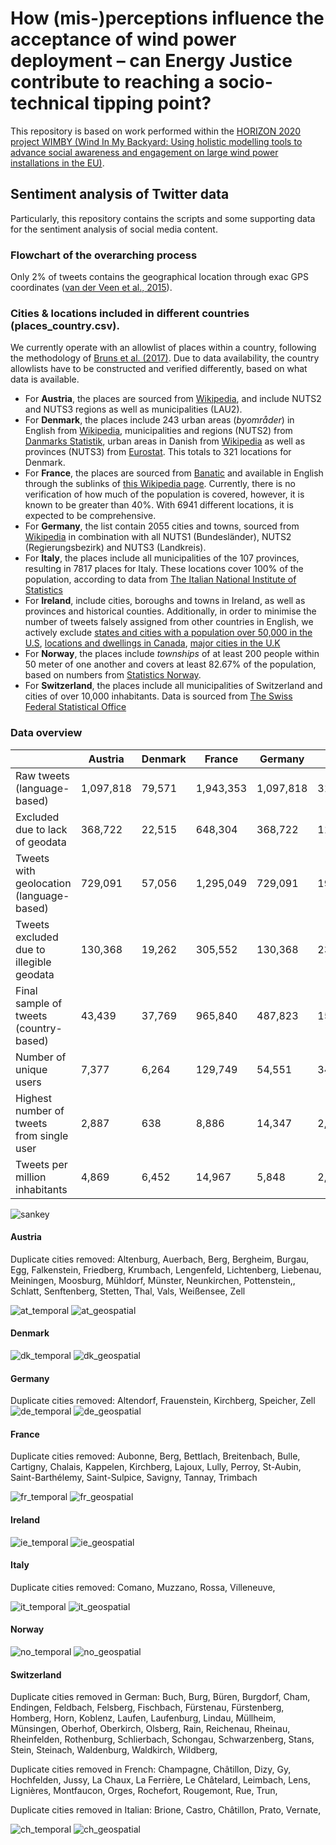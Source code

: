 # How (mis-)perceptions influence the acceptance of wind power deployment – can Energy Justice contribute to reaching a socio-technical tipping point?
This repository is based on work performed within the [HORIZON 2020 project WIMBY (Wind In My Backyard: Using holistic modelling tools to advance social awareness and engagement on large wind power installations in the EU)](https://cordis.europa.eu/project/id/101083460).

## Sentiment analysis of Twitter data
Particularly, this repository contains the scripts and some supporting data for the sentiment analysis of social media content. 

### Flowchart of the overarching process

Only 2% of tweets contains the geographical location through exac GPS coordinates ([van der Veen et al., 2015](https://doi.org/10.48550/arXiv.1508.02483)). 

### Cities & locations included in different countries (places_country.csv). 
We currently operate with an allowlist of places within a country, following the methodology of [Bruns et al. (2017)](https://doi.org/10.1177/2056305117748162). Due to data availability, the country allowlists have to be constructed and verified differently, based on what data is available. 

* For **Austria**, the places are sourced from [Wikipedia](https://en.wikipedia.org/wiki/List_of_cities_and_towns_in_Austria), and include NUTS2 and NUTS3 regions as well as municipalities (LAU2).
* For **Denmark**, the places include 243 urban areas (_byområder_) in English from [Wikipedia](https://en.wikipedia.org/wiki/List_of_cities_and_towns_in_Denmark), municipalities and regions (NUTS2) from [Danmarks Statistik](https://www.statistikbanken.dk/tabsel/199114), urban areas in Danish from [Wikipedia](https://da.wikipedia.org/wiki/Danmarks_st%C3%B8rste_byer) as well as provinces (NUTS3) from [Eurostat](https://ec.europa.eu/eurostat/web/gisco/geodata/reference-data/administrative-units-statistical-units/nuts). This totals to 321 locations for Denmark. 
* For **France**, the places are sourced from [Banatic](https://www.banatic.interieur.gouv.fr/V5/fichiers-en-telechargement/fichiers-telech.php) and available in English through the sublinks of [this Wikipedia page](https://en.wikipedia.org/wiki/Lists_of_communes_of_France). Currently, there is no verification of how much of the population is covered, however, it is known to be greater than 40%. With 6941 different locations, it is expected to be comprehensive. 
* For **Germany**, the list contain 2055 cities and towns, sourced from [Wikipedia](https://en.wikipedia.org/wiki/List_of_cities_and_towns_in_Germany) in combination with all NUTS1 (Bundesländer), NUTS2 (Regierungsbezirk) and NUTS3 (Landkreis). 
* For **Italy**, the places include all municipalities of the 107 provinces, resulting in 7817 places for Italy. These locations cover 100% of the population, according to data from [The Italian National Institute of Statistics](https://demo.istat.it/app/?i=D7B&a=2023&l=en)
* For **Ireland**, include cities, boroughs and towns in Ireland, as well as provinces and historical counties. Additionally, in order to minimise the number of tweets falsely assigned from other countries in English, we actively exclude [states and cities with a population over 50,000 in the U.S](https://www.census.gov/data/tables/time-series/demo/popest/2020s-total-cities-and-towns.html), [locations and dwellings in Canada](https://www150.statcan.gc.ca/t1/tbl1/en/tv.action?pid=9810001101), [major cities in the U.K](https://geoportal.statistics.gov.uk/search?collection=Dataset&sort=name&tags=NAC_TCITY)
* For **Norway**, the places include _townships_ of at least 200 people within 50 meter of one another and covers at least 82.67% of the population, based on numbers from [Statistics Norway](https://www.ssb.no/befolkning/folketall/statistikk/tettsteders-befolkning-og-areal). 
* For **Switzerland**, the places include all municipalities of Switzerland and cities of over 10,000 inhabitants. Data is sourced from [The Swiss Federal Statistical Office](https://www.bfs.admin.ch/bfs/en/home/basics/swiss-official-commune-register.assetdetail.6986904.html)

### Data overview
|             | Austria | Denmark | France | Germany | Italy | Ireland | Norway | Switzerland |
| ----------- | ----------- | ----------- | ----------- | ----------- | ----------- | ----------- | ----------- | ----------- |
| Raw tweets (language-based)               | 1,097,818 | 79,571  | 1,943,353 | 1,097,818 | 313,188 | 4,544,328 | 118,439 | -       |
| Excluded due to lack of geodata           | 368,722   | 22,515  | 648,304   | 368,722   | 114,351 | 1,060,235 | 31,769  | -       |
| Tweets with geolocation (language-based)  | 729,091   | 57,056  | 1,295,049 | 729,091   | 198,837 | 3,484,093 | 86,670  | -       |
| Tweets excluded due to illegible geodata  | 130,368   | 19,262  | 305,552   | 130,368   | 23,275  | 3,444,617 | 11,661  | -       |
| Final sample of tweets (country-based)    | 43,439    | 37,769  | 965,840   | 487,823   | 158,039 | 39,476    | 74,996  | 79,099  |
| Number of unique users                    | 7,377     | 6,264   | 129,749   | 54,551    | 34,290  | 12,311    | 7,939   | 13,972  |
| Highest number of tweets from single user | 2,887     | 638     | 8,886     | 14,347    | 2,638   | 1,179     | 2,533   | 3,919   |
| Tweets per million inhabitants            | 4,869     | 6,452   | 14,967    | 5,848     | 2,668   | 7,917     | 13,880  | 9100    |

![sankey](figures/sankey.svg)

#### Austria
Duplicate cities removed: Altenburg, Auerbach, Berg, Bergheim, Burgau, Egg, Falkenstein, Friedberg, Krumbach, Lengenfeld, Lichtenberg, Liebenau, Meiningen, Moosburg, Mühldorf, Münster, Neunkirchen, Pottenstein,, Schlatt, Senftenberg, Stetten, Thal, Vals, Weißensee, Zell

![at_temporal](figures/AT_temporal.svg)
![at_geospatial](figures/at_geospatial.svg)

#### Denmark
![dk_temporal](figures/DK_temporal.svg)
![dk_geospatial](figures/dk_geospatial.svg)

#### Germany
Duplicate cities removed: Altendorf, Frauenstein, Kirchberg, Speicher, Zell
![de_temporal](figures/DE_temporal.svg)
![de_geospatial](figures/de_geospatial.svg)

#### France
Duplicate cities removed: Aubonne, Berg, Bettlach, Breitenbach, Bulle, Cartigny, Chalais, Kappelen, Kirchberg, Lajoux, Lully, Perroy, St-Aubin, Saint-Barthélemy, Saint-Sulpice, Savigny, Tannay, Trimbach

![fr_temporal](figures/FR_temporal.svg)
![fr_geospatial](figures/fr_geospatial.svg)

#### Ireland

![ie_temporal](figures/IR_temporal.svg)
![ie_geospatial](figures/ie_geospatial.svg)

#### Italy
Duplicate cities removed: Comano, Muzzano, Rossa, Villeneuve, 

![it_temporal](figures/IT_temporal.svg)
![it_geospatial](figures/it_geospatial.svg)

#### Norway
![no_temporal](figures/NO_temporal.svg)
![no_geospatial](figures/no_geospatial.svg)

#### Switzerland
Duplicate cities removed in German: Buch, Burg, Büren, Burgdorf, Cham, Endingen, Feldbach, Felsberg, Fischbach, Fürstenau, Fürstenberg, Homberg, Horn, Koblenz, Laufen, Laufenburg, Lindau, Müllheim, Münsingen, Oberhof, Oberkirch, Olsberg, Rain, Reichenau, Rheinau, Rheinfelden, Rothenburg, Schlierbach, Schongau, Schwarzenberg, Stans, Stein, Steinach, Waldenburg, Waldkirch, Wildberg, 

Duplicate cities removed in French: Champagne, Châtillon, Dizy, Gy, Hochfelden, Jussy, La Chaux, La Ferrière, Le Châtelard, Leimbach, Lens, Lignières, Montfaucon, Orges, Rochefort, Rougemont, Rue, Trun,

Duplicate cities removed in Italian: Brione, Castro, Châtillon, Prato, Vernate,

![ch_temporal](figures/CH_temporal.svg)
![ch_geospatial](figures/ch_geospatial.svg)
